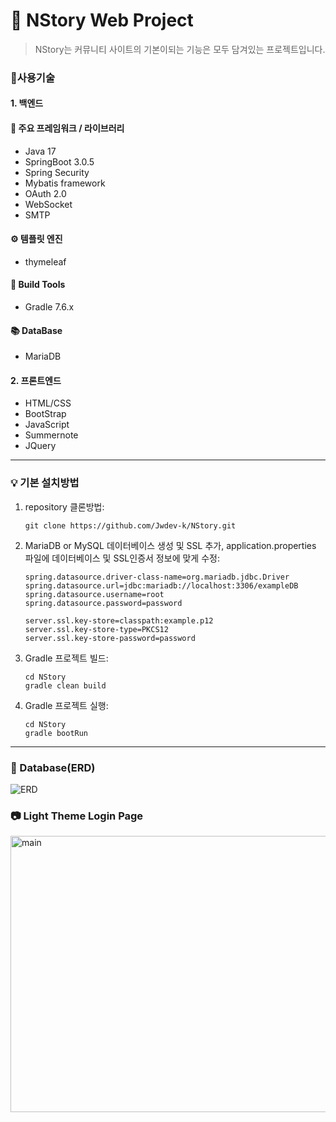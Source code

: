 # :paperclip: NStory Web Project

> NStory는 커뮤니티 사이트의 기본이되는 기능은 모두 담겨있는 프로젝트입니다.

### 📝사용기술

#### 1. 백엔드

#### 📗 주요 프레임워크 / 라이브러리

- Java 17
- SpringBoot 3.0.5
- Spring Security
- Mybatis framework
- OAuth 2.0
- WebSocket
- SMTP

#### ⚙ 템플릿 엔진

- thymeleaf

#### 🔨 Build Tools

- Gradle 7.6.x

#### 📚 DataBase

- MariaDB

#### 2. 프론트엔드

- HTML/CSS
- BootStrap
- JavaScript
- Summernote
- JQuery

---

### 💡 기본 설치방법

1. repository 클론방법:

   ```shell
   git clone https://github.com/Jwdev-k/NStory.git
   ```
2. MariaDB or MySQL 데이터베이스 생성 및 SSL 추가, application.properties 파일에
   데이터베이스 및 SSL인증서 정보에 맞게 수정:

   ```properties
   spring.datasource.driver-class-name=org.mariadb.jdbc.Driver
   spring.datasource.url=jdbc:mariadb://localhost:3306/exampleDB
   spring.datasource.username=root
   spring.datasource.password=password

   server.ssl.key-store=classpath:example.p12
   server.ssl.key-store-type=PKCS12
   server.ssl.key-store-password=password
   ```
3. Gradle 프로젝트 빌드:

   ```shell
   cd NStory
   gradle clean build
   ```
4. Gradle 프로젝트 실행:

   ```shell
   cd NStory
   gradle bootRun
   ```

---

### 🧾 Database(ERD)

<img src="https://user-images.githubusercontent.com/82058641/235068176-3c02f1ef-a3bb-4d65-9362-f795da95443a.PNG" alt="ERD"/>

### 📷 Light Theme Login Page

<img src="https://user-images.githubusercontent.com/82058641/231667899-c2481313-262f-4ddd-827f-8bdb23cfa5d5.png" alt="main" width="800" height="442"/>
